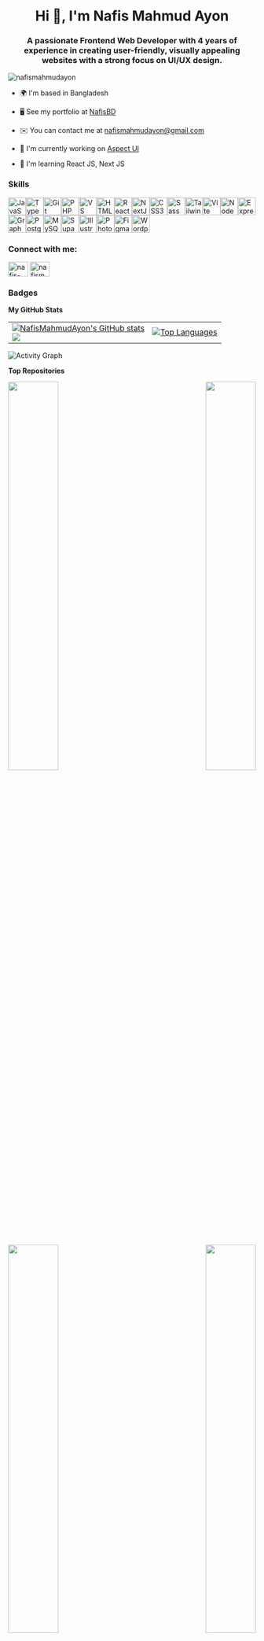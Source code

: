 <h1 align="center">Hi 👋, I'm Nafis Mahmud Ayon</h1>
<h3 align="center">A passionate Frontend Web Developer with 4 years of experience in creating user-friendly, visually appealing websites with a strong focus on UI/UX design.</h3>

<p align="left"> <img src="https://komarev.com/ghpvc/?username=nafismahmudayon&label=Profile%20views&color=0e75b6&style=flat" alt="nafismahmudayon" /> </p>

  

* 🌍 I'm based in Bangladesh

* 🖥️ See my portfolio at [NafisBD](http://nafisbd.com)

* ✉️ You can contact me at [nafismahmudayon@gmail.com](mailto:nafismahmudayon@gmail.com)

* 🚀 I'm currently working on [Aspect UI](http://nafisbd.com)

* 🧠 I'm learning React JS, Next JS


### Skills

<p align="left">

<a  href="https://developer.mozilla.org/en-US/docs/Web/JavaScript"  target="_blank"  rel="noreferrer"><img  src="https://raw.githubusercontent.com/danielcranney/readme-generator/main/public/icons/skills/javascript-colored.svg"  width="36"  height="36"  alt="JavaScript"  /></a><a  href="https://www.typescriptlang.org/"  target="_blank"  rel="noreferrer"><img  src="https://raw.githubusercontent.com/danielcranney/readme-generator/main/public/icons/skills/typescript-colored.svg"  width="36"  height="36"  alt="TypeScript"  /></a><a  href="https://git-scm.com/"  target="_blank"  rel="noreferrer"><img  src="https://raw.githubusercontent.com/danielcranney/readme-generator/main/public/icons/skills/git-colored.svg"  width="36"  height="36"  alt="Git"  /></a><a  href="https://www.php.net/"  target="_blank"  rel="noreferrer"><img  src="https://raw.githubusercontent.com/danielcranney/readme-generator/main/public/icons/skills/php-colored.svg"  width="36"  height="36"  alt="PHP"  /></a><a  href="https://code.visualstudio.com/"  target="_blank"  rel="noreferrer"><img  src="https://raw.githubusercontent.com/danielcranney/readme-generator/main/public/icons/skills/visualstudiocode.svg"  width="36"  height="36"  alt="VS Code"  /></a><a  href="https://developer.mozilla.org/en-US/docs/Glossary/HTML5"  target="_blank"  rel="noreferrer"><img  src="https://raw.githubusercontent.com/danielcranney/readme-generator/main/public/icons/skills/html5-colored.svg"  width="36"  height="36"  alt="HTML5"  /></a><a  href="https://reactjs.org/"  target="_blank"  rel="noreferrer"><img  src="https://raw.githubusercontent.com/danielcranney/readme-generator/main/public/icons/skills/react-colored.svg"  width="36"  height="36"  alt="React"  /></a><a  href="https://nextjs.org/docs"  target="_blank"  rel="noreferrer"><img  src="https://raw.githubusercontent.com/danielcranney/readme-generator/main/public/icons/skills/nextjs-colored.svg"  width="36"  height="36"  alt="NextJs"  /></a><a  href="https://www.w3.org/TR/CSS/#css"  target="_blank"  rel="noreferrer"><img  src="https://raw.githubusercontent.com/danielcranney/readme-generator/main/public/icons/skills/css3-colored.svg"  width="36"  height="36"  alt="CSS3"  /></a><a  href="https://sass-lang.com/"  target="_blank"  rel="noreferrer"><img  src="https://raw.githubusercontent.com/danielcranney/readme-generator/main/public/icons/skills/sass-colored.svg"  width="36"  height="36"  alt="Sass"  /></a><a  href="https://tailwindcss.com/"  target="_blank"  rel="noreferrer"><img  src="https://raw.githubusercontent.com/danielcranney/readme-generator/main/public/icons/skills/tailwindcss-colored.svg"  width="36"  height="36"  alt="TailwindCSS"  /></a><a  href="https://vitejs.dev/"  target="_blank"  rel="noreferrer"><img  src="https://raw.githubusercontent.com/danielcranney/readme-generator/main/public/icons/skills/vite-colored.svg"  width="36"  height="36"  alt="Vite"  /></a><a  href="https://nodejs.org/en/"  target="_blank"  rel="noreferrer"><img  src="https://raw.githubusercontent.com/danielcranney/readme-generator/main/public/icons/skills/nodejs-colored.svg"  width="36"  height="36"  alt="NodeJS"  /></a><a  href="https://expressjs.com/"  target="_blank"  rel="noreferrer"><img  src="https://raw.githubusercontent.com/danielcranney/readme-generator/main/public/icons/skills/express-colored.svg"  width="36"  height="36"  alt="Express"  /></a><a  href="https://graphql.org/"  target="_blank"  rel="noreferrer"><img  src="https://raw.githubusercontent.com/danielcranney/readme-generator/main/public/icons/skills/graphql-colored.svg"  width="36"  height="36"  alt="GraphQL"  /></a><a  href="https://www.postgresql.org/"  target="_blank"  rel="noreferrer"><img  src="https://raw.githubusercontent.com/danielcranney/readme-generator/main/public/icons/skills/postgresql-colored.svg"  width="36"  height="36"  alt="PostgreSQL"  /></a><a  href="https://www.mysql.com/"  target="_blank"  rel="noreferrer"><img  src="https://raw.githubusercontent.com/danielcranney/readme-generator/main/public/icons/skills/mysql-colored.svg"  width="36"  height="36"  alt="MySQL"  /></a><a  href="https://supabase.io/"  target="_blank"  rel="noreferrer"><img  src="https://raw.githubusercontent.com/danielcranney/readme-generator/main/public/icons/skills/supabase-colored.svg"  width="36"  height="36"  alt="Supabase"  /></a><a  href="https://www.adobe.com/uk/products/illustrator.html"  target="_blank"  rel="noreferrer"><img  src="https://raw.githubusercontent.com/danielcranney/readme-generator/main/public/icons/skills/illustrator-colored.svg"  width="36"  height="36"  alt="Illustrator"  /></a><a  href="https://www.adobe.com/uk/products/photoshop.html"  target="_blank"  rel="noreferrer"><img  src="https://raw.githubusercontent.com/danielcranney/readme-generator/main/public/icons/skills/photoshop-colored.svg"  width="36"  height="36"  alt="Photoshop"  /></a><a  href="https://www.figma.com/"  target="_blank"  rel="noreferrer"><img  src="https://raw.githubusercontent.com/danielcranney/readme-generator/main/public/icons/skills/figma-colored.svg"  width="36"  height="36"  alt="Figma"  /></a><a  href="https://wordpress.com"  target="_blank"  rel="noreferrer"><img  src="https://raw.githubusercontent.com/danielcranney/readme-generator/main/public/icons/skills/wordpress-colored.svg"  width="36"  height="36"  alt="Wordpress"  /></a>

</p>
  

<h3 align="left">Connect with me:</h3>
<p align="left">
<a href="https://linkedin.com/in/nafis-mahmud-ayon-760b45190" target="blank"><img align="center" src="https://raw.githubusercontent.com/rahuldkjain/github-profile-readme-generator/master/src/images/icons/Social/linked-in-alt.svg" alt="nafis-mahmud-ayon-760b45190" height="30" width="40" /></a>
<a href="https://fb.com/nafismahmud0" target="blank"><img align="center" src="https://raw.githubusercontent.com/rahuldkjain/github-profile-readme-generator/master/src/images/icons/Social/facebook.svg" alt="nafismahmud0" height="30" width="40" /></a>
</p>


### Badges
<b>My GitHub Stats</b>

  


<table>
  <tr>
    <td>
      <a href="http://www.github.com/NafisMahmudAyon">
        <img src="https://github-readme-stats.vercel.app/api?username=NafisMahmudAyon&show_icons=true&hide=&count_private=true&title_color=facc15&text_color=ffffff&icon_color=84cc16&bg_color=1c1917&hide_border=true&show_icons=true" alt="NafisMahmudAyon's GitHub stats" />
      </a>
      <br />
      <a href="http://www.github.com/NafisMahmudAyon">
        <img src="https://github-readme-streak-stats.herokuapp.com/?user=NafisMahmudAyon&stroke=ffffff&background=1c1917&ring=facc15&fire=facc15&currStreakNum=ffffff&currStreakLabel=facc15&sideNums=ffffff&sideLabels=ffffff&dates=ffffff&hide_border=true" />
      </a>
    </td>
    <td>
      <a href="https://github.com/NafisMahmudAyon">
        <img src="https://github-readme-stats.vercel.app/api/top-langs/?username=NafisMahmudAyon&langs_count=10&title_color=facc15&text_color=ffffff&icon_color=84cc16&bg_color=1c1917&hide_border=true&locale=en&custom_title=Top%20%Languages" alt="Top Languages" />
      </a>
    </td>
  </tr>
</table>


  

![Activity Graph](https://github-readme-activity-graph.vercel.app/graph?username=NafisMahmudAyon&bg_color=1f1a1c&color=eaa510&line=4c9e86&point=952828&area=true&hide_border=true)

  

<b>Top Repositories</b>

  

<div  width="100%" align="center"><a  href="https://github.com/NafisMahmudAyon/aspect-ui" align="left"><img align="left"  width="45%"  src="https://github-readme-stats.vercel.app/api/pin/?username=NafisMahmudAyon&repo=aspect-ui&title_color=facc15&text_color=ffffff&icon_color=84cc16&bg_color=1c1917&hide_border=true&locale=en"  /></a><a  href="https://github.com/NafisMahmudAyon/blog-x-ui" align="right"><img align="right"  width="45%"  src="https://github-readme-stats.vercel.app/api/pin/?username=NafisMahmudAyon&repo=blog-x-ui&title_color=facc15&text_color=ffffff&icon_color=84cc16&bg_color=1c1917&hide_border=true&locale=en"  /></a></div><br  /><br  /><br  />

  

<br  /><br  />

  

<div  width="100%" align="center"><a  href="https://github.com/NafisMahmudAyon/landing-page-ui" align="left"><img align="left"  width="45%"  src="https://github-readme-stats.vercel.app/api/pin/?username=NafisMahmudAyon&repo=landing-page-ui&title_color=facc15&text_color=ffffff&icon_color=84cc16&bg_color=1c1917&hide_border=true&locale=en"  /></a><a  href="https://github.com/NafisMahmudAyon/aspect-blocks" align="right"><img align="right"  width="45%"  src="https://github-readme-stats.vercel.app/api/pin/?username=NafisMahmudAyon&repo=aspect-blocks&title_color=facc15&text_color=ffffff&icon_color=84cc16&bg_color=1c1917&hide_border=true&locale=en"  /></a></div>
